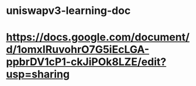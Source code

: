 # uniswapv3-learning-doc
# https://docs.google.com/document/d/1omxIRuvohrO7G5iEcLGA-ppbrDV1cP1-ckJiPOk8LZE/edit?usp=sharing
